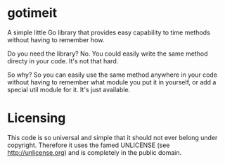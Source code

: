 # gotimeit


A simple little Go library that provides easy capability to time methods without having
to remember how.

Do you need the library? No. You could easily write the same method directy in your code.
It's not that hard.

So why? So you can easily use the same method anywhere in your code without having to remember
what module you put it in yourself, or add a special util module for it. It's just available.

# Licensing

This code is so universal and simple that it should not ever belong under copyright. Therefore it
uses the famed UNLICENSE (see http://unlicense.org) and is completely in the public domain.
